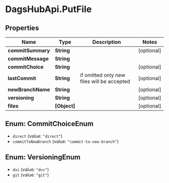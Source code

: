 # DagsHubApi.PutFile

## Properties
Name | Type | Description | Notes
------------ | ------------- | ------------- | -------------
**commitSummary** | **String** |  | [optional] 
**commitMessage** | **String** |  | 
**commitChoice** | **String** |  | [optional] 
**lastCommit** | **String** | if omitted only new files will be accepted | [optional] 
**newBranchName** | **String** |  | [optional] 
**versioning** | **String** |  | [optional] 
**files** | **[Object]** |  | [optional] 

<a name="CommitChoiceEnum"></a>
## Enum: CommitChoiceEnum

* `direct` (value: `"direct"`)
* `commitToNewBranch` (value: `"commit-to-new-branch"`)


<a name="VersioningEnum"></a>
## Enum: VersioningEnum

* `dvc` (value: `"dvc"`)
* `git` (value: `"git"`)

